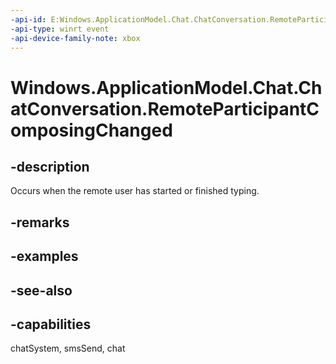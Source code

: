 ```yaml
---
-api-id: E:Windows.ApplicationModel.Chat.ChatConversation.RemoteParticipantComposingChanged
-api-type: winrt event
-api-device-family-note: xbox
---
```


<!-- Event syntax
public event Windows.Foundation.TypedEventHandler RemoteParticipantComposingChanged<Windows.ApplicationModel.Chat.ChatConversation,  Windows.ApplicationModel.Chat.RemoteParticipantComposingChangedEventArgs>
-->

# Windows.ApplicationModel.Chat.ChatConversation.RemoteParticipantComposingChanged

## -description
Occurs when the remote user has started or finished typing.

## -remarks

## -examples

## -see-also

## -capabilities
chatSystem, smsSend, chat
